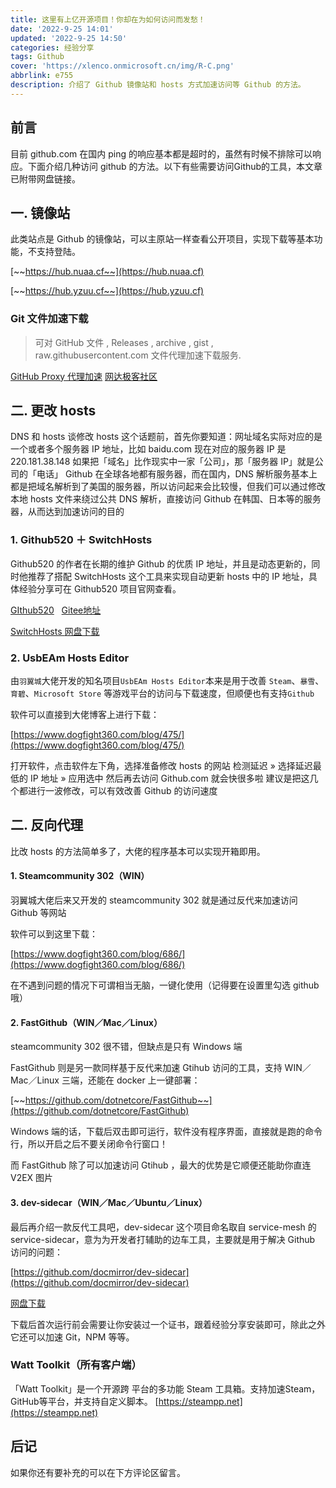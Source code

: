 ```yaml
---
title: 这里有上亿开源项目！你却在为如何访问而发愁！
date: '2022-9-25 14:01'
updated: '2022-9-25 14:50'
categories: 经验分享
tags: Github
cover: 'https://xlenco.onmicrosoft.cn/img/R-C.png'
abbrlink: e755
description: 介绍了 Github 镜像站和 hosts 方式加速访问等 Github 的方法。
---
```

## 前言

目前 github.com 在国内 ping 的响应基本都是超时的，虽然有时候不排除可以响应。下面介绍几种访问 github 的方法。以下有些需要访问Github的工具，本文章已附带网盘链接。

## 一. 镜像站

此类站点是 Github 的镜像站，可以主原站一样查看公开项目，实现下载等基本功能，不支持登陆。

[~~https://hub.nuaa.cf~~](https://hub.nuaa.cf)

[~~https://hub.yzuu.cf~~](https://hub.yzuu.cf)

### Git 文件加速下载

> 可对 GitHub 文件 , Releases , archive , gist , raw.githubusercontent.com 文件代理加速下载服务.


[GitHub Proxy 代理加速](https://ghproxy.com/)
[网达极客社区](https://gitclone.com/)

## 二. 更改 hosts

DNS 和 hosts
谈修改 hosts 这个话题前，首先你要知道：网址域名实际对应的是一个或者多个服务器 IP 地址，比如 baidu.com 现在对应的服务器 IP 是 220.181.38.148
如果把「域名」比作现实中一家「公司」，那「服务器 IP」就是公司的「电话」
Github 在全球各地都有服务器，而在国内，DNS 解析服务基本上都是把域名解析到了美国的服务器，所以访问起来会比较慢，但我们可以通过修改本地 hosts 文件来绕过公共 DNS 解析，直接访问 Github 在韩国、日本等的服务器，从而达到加速访问的目的

### 1. Github520 ＋ SwitchHosts

Github520 的作者在长期的维护 Github 的优质 IP 地址，并且是动态更新的，同时他推荐了搭配 SwitchHosts 这个工具来实现自动更新 hosts 中的 IP 地址，具体经验分享可在 Github520 项目官网查看。

[GIthub520](https://github.com/521xueweihan/GitHub520)   [Gitee地址](https://gitee.com/klmahuaw/GitHub520)

[SwitchHosts ](https://github.com/oldj/SwitchHosts) [网盘下载](https:_www.123pan.com_s_jeza-9rwph)

### 2. UsbEAm Hosts Editor

由`羽翼城`大佬开发的知名项目`UsbEAm Hosts Editor`本来是用于改善 `Steam`、`暴雪`、`育碧`、`Microsoft Store` 等游戏平台的访问与下载速度，但顺便也有支持`Github`

软件可以直接到大佬博客上进行下载：

[https://www.dogfight360.com/blog/475/](https://www.dogfight360.com/blog/475/)

打开软件，点击软件左下角，选择准备修改 hosts 的网站
检测延迟 » 选择延迟最低的 IP 地址 » 应用选中
然后再去访问 Github.com 就会快很多啦
建议是把这几个都进行一波修改，可以有效改善 Github 的访问速度

## 二. 反向代理

比改 hosts 的方法简单多了，大佬的程序基本可以实现开箱即用。

#### 1. Steamcommunity 302（WIN）

羽翼城大佬后来又开发的 steamcommunity 302 就是通过反代来加速访问 Github 等网站

软件可以到这里下载：

[https://www.dogfight360.com/blog/686/](https://www.dogfight360.com/blog/686/)

在不遇到问题的情况下可谓相当无脑，一键化使用（记得要在设置里勾选 github 哦）

#### 2. FastGithub（WIN／Mac／Linux）

steamcommunity 302 很不错，但缺点是只有 Windows 端

FastGithub 则是另一款同样基于反代来加速 Gtihub 访问的工具，支持 WIN／Mac／Linux 三端，还能在 docker 上一键部署：

[~~https://github.com/dotnetcore/FastGithub~~](https://github.com/dotnetcore/FastGithub)

Windows 端的话，下载后双击即可运行，软件没有程序界面，直接就是跑的命令行，所以开启之后不要关闭命令行窗口！

而 FastGithub 除了可以加速访问 Gtihub ，最大的优势是它顺便还能助你直连 V2EX 图片

#### 3. dev-sidecar（WIN／Mac／Ubuntu／Linux）

最后再介绍一款反代工具吧，dev-sidecar 这个项目命名取自 service-mesh 的 service-sidecar，意为为开发者打辅助的边车工具，主要就是用于解决 Github 访问的问题：

[https://github.com/docmirror/dev-sidecar](https://github.com/docmirror/dev-sidecar)

[网盘下载](https:_www.123pan.com_s_jeza-erwph)

下载后首次运行前会需要让你安装过一个证书，跟着经验分享安装即可，除此之外它还可以加速 Git，NPM 等等。

### Watt Toolkit（所有客户端）

「Watt Toolkit」是一个开源跨
平台的多功能 Steam 工具箱。支持加速Steam，GitHub等平台，并支持自定义脚本。
[https://steampp.net](https://steampp.net)

## 后记

如果你还有要补充的可以在下方评论区留言。
